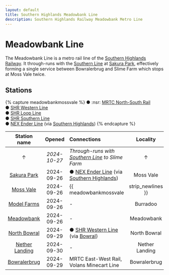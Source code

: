 ```yaml
---
layout: default
title: Southern Highlands Meadowbank Line
description: Southern Highlands Railway Meadowbank Metro Line
---
```


# Meadowbank Line

The Meadowbank Line is a metro rail line of the [Southern Highlands Railway](/rail-networks/shr).
It through-runs with the [Southern Line](/rail-lines/shr-southern-line) at
[Sakura Park](/rail-stations/sakura-park), effectively forming a single service
between Bowralerbrug and Slime Farm which stops at Moss Vale twice.

## Stations

{% capture meadowbankmossvale %}
● :nsr: [MRTC North-South Rail](/rail-lines/mrtc-north-south-rail-line)<br/>
● [SHR Western Line](/rail-lines/shr-western-line)<br/>
● [SHR Loop Line](/rail-lines/shr-loop-line)<br/>
● [SHR Southern Line](/rail-lines/shr-southern-line)<br/>
● [NEX Ender Line](/rail-lines/nex-ender-line) (via [Southern Highlands](/rail-stations/southern-highlands))
{% endcapture %}

| Station name | Opened | Connections | Locality |
|:---:|:---:|:---|:---:|
| ↑ | *2024-10-27* | *Through-runs with [Southern Line](/rail-lines/shr-southern-line) to Slime Farm* | ↑ |
| [Sakura Park](/rail-stations/sakura-park) | 2024-09-26 | ● [NEX Ender Line](/rail-lines/nex-ender-line) (via [Southern Highlands](/rail-stations/southern-highlands)) | Moss Vale |
| [Moss Vale](/rail-stations/moss-vale) | 2024-09-26 | {{ meadowbankmossvale | strip_newlines }} | Moss Vale |
| [Model Farms](/rail-stations/model-farms) | 2024-09-26 | - | Burradoo |
| [Meadowbank](/rail-stations/meadowbank) | 2024-09-26 | - | Meadowbank |
| [North Bowral](/rail-stations/north-bowral) | 2024-09-29 | ● [SHR Western Line](/rail-lines/shr-western-line) (via [Bowral](/rail-stations/bowral)) | North Bowral |
| [Nether Landing](/rail-stations/nether-landing) | 2024-09-30 | - | Nether Landing |
| [Bowralerbrug](/rail-stations/bowralerbrug) | 2024-09-29 | MRTC East-West Rail, Volans Minecart Line | Bowralerbrug |
